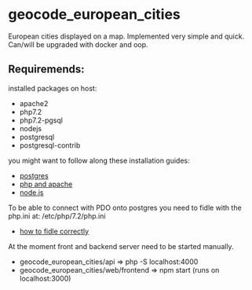 # geocode_european_cities
European cities displayed on a map.
Implemented very simple and quick. Can/will be upgraded with docker and oop.

## Requiremends:
installed packages on host:
* apache2
* php7.2
* php7.2-pgsql
* nodejs
* postgresql
* postgresql-contrib

you might want to follow along these installation guides:
* [postgres](https://www.digitalocean.com/community/tutorials/how-to-install-and-use-postgresql-on-ubuntu-18-04)
* [php and apache](https://www.vultr.com/docs/configure-php-7-2-on-ubuntu-18-04)
* [node.js](https://www.digitalocean.com/community/tutorials/how-to-install-node-js-on-ubuntu-18-04)

To be able to connect with PDO onto postgres you need to fidle with the php.ini at: /etc/php/7.2/php.ini
* [how to fidle correctly](https://www.zentut.com/php-pdo/pdo-connecting-to-postgresql/)

At the moment front and backend server need to be started manually.
* geocode\_european\_cities/api => php -S localhost:4000
* geocode\_european\_cities/web/frontend => npm start (runs on localhost:3000)
